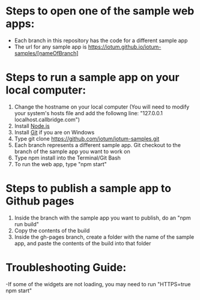 # Steps to open one of the sample web apps:
- Each branch in this repository has the code for a different sample app
- The url for any sample app is https://iotum.github.io/iotum-samples/[nameOfBranch]

# Steps to run a sample app on your local computer: 
1. Change the hostname on your local computer 
    (You will need to modify your system's hosts file and add the followng line: "127.0.0.1  localhost.callbridge.com")
2. Install [Node.js](https://nodejs.org/en)
3. Install [Git](https://git-scm.com/downloads) if you are on Windows
4. Type git clone https://github.com/iotum/iotum-samples.git
5. Each branch represents a different sample app. Git checkout to the branch of the sample app you want to work on
7. Type npm install into the Terminal/Git Bash 
8. To run the web app, type "npm start"

# Steps to publish a sample app to Github pages 
1. Inside the branch with the sample app you want to publish, do an "npm run build"
2. Copy the contents of the build
3. Inside the gh-pages branch, create a folder with the name of the sample app, and paste the contents of the build into that folder 

# Troubleshooting Guide: 
-If some of the widgets are not loading, you may need to run "HTTPS=true npm start"


